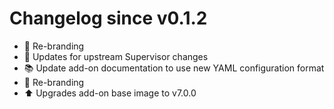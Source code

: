 # Changelog since v0.1.2
- :hammer: Re-branding 
- :hammer: Updates for upstream Supervisor changes 
- :books: Update add-on documentation to use new YAML configuration format 
- :hammer: Re-branding 
- :arrow_up: Upgrades add-on base image to v7.0.0 
